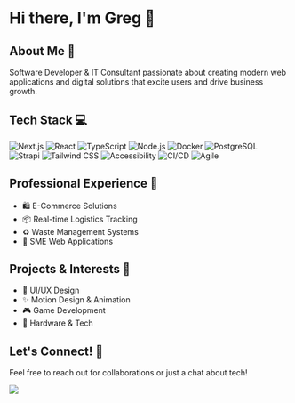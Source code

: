 # Hi there, I'm Greg 👋

## About Me 🚀
Software Developer & IT Consultant passionate about creating modern web applications and digital solutions that excite users and drive business growth.

## Tech Stack 💻
![Next.js](https://img.shields.io/badge/-Next.js-000000?style=flat-square&logo=next.js)
![React](https://img.shields.io/badge/-React-61DAFB?style=flat-square&logo=react&logoColor=black)
![TypeScript](https://img.shields.io/badge/-TypeScript-3178C6?style=flat-square&logo=typescript&logoColor=white)
![Node.js](https://img.shields.io/badge/-Node.js-339933?style=flat-square&logo=node.js&logoColor=white)
![Docker](https://img.shields.io/badge/-Docker-2496ED?style=flat-square&logo=docker&logoColor=white)
![PostgreSQL](https://img.shields.io/badge/-PostgreSQL-336791?style=flat-square&logo=postgresql&logoColor=white)
![Strapi](https://img.shields.io/badge/-Strapi-2F2E8B?style=flat-square&logo=strapi&logoColor=white)
![Tailwind CSS](https://img.shields.io/badge/-Tailwind_CSS-38B2AC?style=flat-square&logo=tailwind-css&logoColor=white)
![Accessibility](https://img.shields.io/badge/-Accessibility-4A90E2?style=flat-square)
![CI/CD](https://img.shields.io/badge/-CI%2FCD-2088FF?style=flat-square)
![Agile](https://img.shields.io/badge/-Agile-blue?style=flat-square)

## Professional Experience 🏢
- 🛍️ E-Commerce Solutions
- 📦 Real-time Logistics Tracking
- ♻️ Waste Management Systems
- 💼 SME Web Applications

## Projects & Interests 🎯
- 🎨 UI/UX Design
- ✨ Motion Design & Animation
- 🎮 Game Development
- 🔧 Hardware & Tech

## Let's Connect! 🤝

Feel free to reach out for collaborations or just a chat about tech!

<a href="[https://www.linkedin.com/in/yourprofile](https://www.linkedin.com/in/greg-gerberding-979671157/)">
 <img src="https://img.shields.io/badge/-LinkedIn-0077B5?style=flat-square&logo=linkedin&logoColor=white" />
</a>
